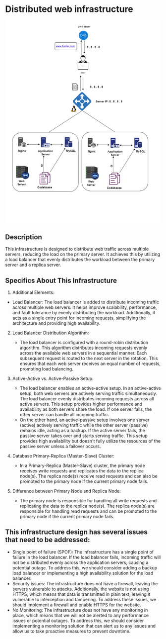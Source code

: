 # Distributed web infrastructure

![Image of distributed web infrastructure](1-distributed_web_infrastructure.jpg)

## Description
This infrastructure is designed to distribute web traffic across multiple servers, reducing the load on the primary server. 
It achieves this by utilizing a load balancer that evenly distributes the workload between the primary server and a replica server.

## Specifics About This Infrastructure
1. Additional Elements:
  + Load Balancer: The load balancer is added to distribute incoming traffic across multiple web servers. It helps improve scalability,
    performance, and fault tolerance by evenly distributing the workload. Additionally, it acts as a single entry point for incoming requests, 
    simplifying the architecture and providing high availability.
    
2. Load Balancer Distribution Algorithm:
   + The load balancer is configured with a round-robin distribution algorithm. This algorithm distributes incoming requests evenly across 
     the available web servers in a sequential manner. Each subsequent request is routed to the next server in the rotation. 
     This ensures that each web server receives an equal number of requests, promoting load balancing.
     
3. Active-Active vs. Active-Passive Setup:
   + The load balancer enables an active-active setup. In an active-active setup, both web servers are actively serving traffic simultaneously.
     The load balancer evenly distributes incoming requests across all active servers. This setup provides higher performance and 
     availability as both servers share the load. If one server fails, the other server can handle all incoming traffic.
   + On the other hand, an active-passive setup involves one server (active) actively serving traffic while the other server (passive) 
     remains idle, acting as a backup. If the active server fails, the passive server takes over and starts serving traffic. 
     This setup provides high availability but doesn't fully utilize the resources of the passive server unless a failover occurs.
     
4. Database Primary-Replica (Master-Slave) Cluster:
   + In a Primary-Replica (Master-Slave) cluster, the primary node receives write requests and replicates the data to the replica node(s). 
     The replica node(s) receive read requests and can also be promoted to the primary node if the current primary node fails.
     
5. Difference between Primary Node and Replica Node:
   + The primary node is responsible for handling all write requests and replicating the data to the replica node(s). 
     The replica node(s) are responsible for handling read requests and can be promoted to the primary node if the current primary node fails.
     
     
## This infrastructure design has several issues that need to be addressed:
+ Single point of failure (SPOF):
  The infrastructure has a single point of failure in the load balancer. If the load balancer fails, incoming traffic will not 
  be distributed evenly across the application servers, causing a potential outage. To address this, we should consider adding 
  a backup load balancer or implementing a high availability solution for the load balancer.
+ Security issues:
  The infrastructure does not have a firewall, leaving the servers vulnerable to attacks. Additionally, 
  the website is not using HTTPS, which means that data is transmitted in plain text, leaving it vulnerable to interception and tampering. 
  To address these issues, we should implement a firewall and enable HTTPS for the website.
+ No Monitoring:
  The infrastructure does not have any monitoring in place, which means that we will not be alerted to any performance 
  issues or potential outages. To address this, we should consider implementing a monitoring solution that can alert us to 
  any issues and allow us to take proactive measures to prevent downtime.
